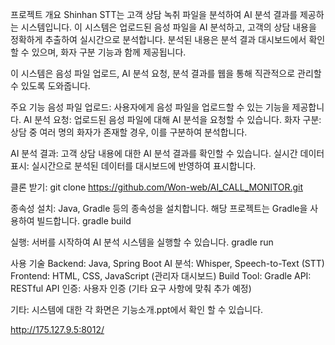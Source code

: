 프로젝트 개요
Shinhan STT는 고객 상담 녹취 파일을 분석하여 AI 분석 결과를 제공하는 시스템입니다. 이 시스템은 업로드된 음성 파일을 AI 분석하고, 고객의 상담 내용을 정확하게 추출하여 실시간으로 분석합니다. 분석된 내용은 분석 결과 대시보드에서 확인할 수 있으며, 화자 구분 기능과 함께 제공됩니다.

이 시스템은 음성 파일 업로드, AI 분석 요청, 분석 결과를 웹을 통해 직관적으로 관리할 수 있도록 도와줍니다.

주요 기능
음성 파일 업로드: 사용자에게 음성 파일을 업로드할 수 있는 기능을 제공합니다.
AI 분석 요청: 업로드된 음성 파일에 대해 AI 분석을 요청할 수 있습니다.
화자 구분: 상담 중 여러 명의 화자가 존재할 경우, 이를 구분하여 분석합니다.

AI 분석 결과: 고객 상담 내용에 대한 AI 분석 결과를 확인할 수 있습니다.
실시간 데이터 표시: 실시간으로 분석된 데이터를 대시보드에 반영하여 표시합니다.

클론 받기:
git clone https://github.com/Won-web/AI_CALL_MONITOR.git

종속성 설치:
Java, Gradle 등의 종속성을 설치합니다. 해당 프로젝트는 Gradle을 사용하여 빌드합니다.
gradle build

실행:
서버를 시작하여 AI 분석 시스템을 실행할 수 있습니다.
gradle run

사용 기술
Backend: Java, Spring Boot
AI 분석: Whisper, Speech-to-Text (STT)
Frontend: HTML, CSS, JavaScript (관리자 대시보드)
Build Tool: Gradle
API: RESTful API
인증: 사용자 인증 (기타 요구 사항에 맞춰 추가 예정)

기타:
시스템에 대한 각 화면은 기능소개.ppt에서 확인 할 수 있습니다.

http://175.127.9.5:8012/
